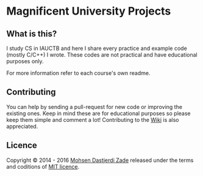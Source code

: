 # Magnificent University Projects
## What is this?
I study CS in IAUCTB and here I share every practice and example code (mostly C/C++) I wrote. These codes are not practical and have educational purposes only.

For more information refer to each course's own readme.

## Contributing
You can help by sending a pull-request for new code or improving the existing ones. Keep in mind these are for educational purposes so please keep them simple and comment a lot! Contributing to the [Wiki](https://github.com/mohsend/Magnificent-University-Projects/wiki) is also appreciated.

## Licence
Copyright &copy; 2014 - 2016 [Mohsen Dastjerdi Zade](https://github.com/mohsend) released under the terms and coditions of [MIT licence](LICENSE).

